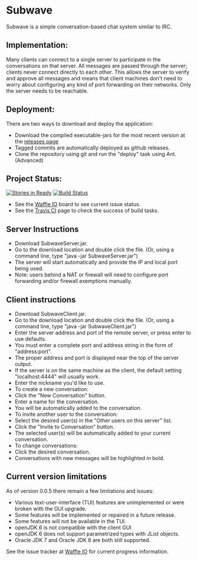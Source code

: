 
# Subwave
Subwave is a simple conversation-based chat system similar to IRC.

## Implementation:
Many clients can connect to a single server to participate in the conversations on that server.
All messages are passed through the server; clients never connect directly to each other.
This allows the server to verify and approve all messages and means that client machines don't need to worry about
configuring any kind of port forwarding on their networks. Only the server needs to be reachable.

## Deployment:
There are two ways to download and deploy the application:
- Download the compiled executable-jars for the most recent version at the [releases page](www.github.com/tanndev/Subwave/releases)
 - Tagged commits are automatically deployed as github releases.
- Clone the repository using git and run the "deploy" task using Ant. (Advanced)

## Project Status:
[![Stories in Ready](https://badge.waffle.io/tanndev/Subwave.png?label=ready&title=Ready)](https://waffle.io/tanndev/Subwave)
[![Build Status](https://travis-ci.org/tanndev/Subwave.svg?branch=master)](https://travis-ci.org/tanndev/Subwave)
- See the [Waffle IO](https://waffle.io/tanndev/Subwave) board to see current issue status.
- See the [Travis CI](https://travis-ci.org/tanndev/Subwave) page to check the success of build tasks.

## Server Instructions
- Download SubwaveServer.jar.
- Go to the download location and double click the file. (Or, using a command line, type "java -jar SubwaveServer.jar")
- The server will start automatically and provide the IP and local port being used.
- Note: users behind a NAT or firewall will need to configure port forwarding and/or firewall exemptions manually.

## Client instructions
- Download SubwaveClient.jar.
- Go to the download location and double click the file. (Or, using a command line, type "java -jar SubwaveClient.jar")
- Enter the server address and port of the remote server, or press enter to use defaults.
 - You must enter a complete port and address string in the form of "address:port".
 - The proper address and port is displayed near the top of the server output.
 - If the server is on the same machine as the client, the default setting "localhost:4444" will usually work.
- Enter the nickname you'd like to use.
- To create a new conversation:
 - Click the "New Conversation" button.
 - Enter a name for the conversation.
 - You will be automatically added to the conversation.
- To invite another user to the conversation:
 - Select the desired user(s) in the "Other users on this server" list.
 - Click the "Invite to Conversation" button.
 - The selected user(s) will be automatically added to your current conversation.
- To change conversations:
 - Click the desired conversation.
 - Conversations with new messages will be highlighted in bold.

## Current version limitations
As of version 0.0.5 there remain a few limitations and issues:
- Various text-user-interface (TUI) features are unimplemented or were broken with the GUI upgrade.
 - Some features will be implemented or repaired in a future release.
 - Some features will not be available in the TUI.
- openJDK 6 is not compatible with the client GUI
 - openJDK 6 does not support parametrized types with JList objects.
 - Oracle JDK 7 and Oracle JDK 8 are both still supported.

See the issue tracker at [Waffle IO](https://waffle.io/tanndev/Subwave) for current progress information.

